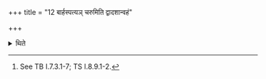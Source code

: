 +++
title = "12 बार्हस्पत्यञ् चरुमिति द्वादशान्वहं"

+++

<details><summary>थिते</summary>

12. Then on every one of the following twelve days the Ratnins offerings (the first of which is) a rice-pap for Br̥haspati ( are to be performed).[^1]  

[^1]: See TB I.7.3.1-7; TS I.8.9.1-2. 
</details>
